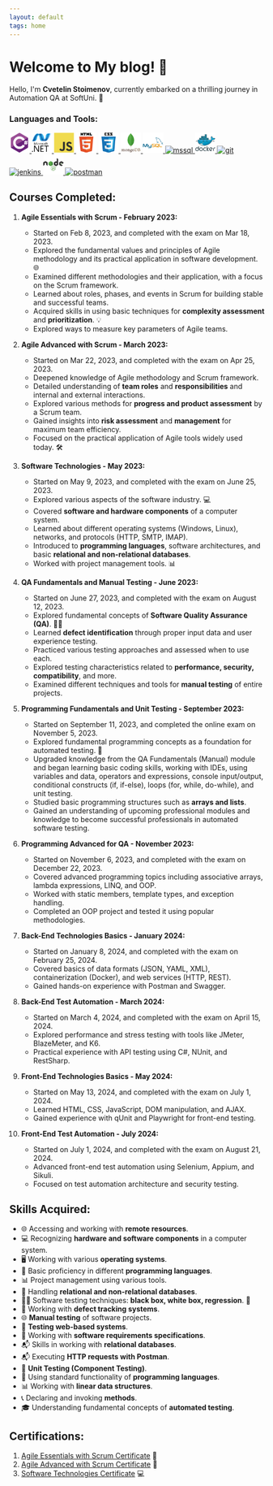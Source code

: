 ```yaml
---
layout: default
tags: home
---
```

# Welcome to My blog! 👋

Hello, I'm **Cvetelin Stoimenov**, currently embarked on a thrilling journey in Automation QA at SoftUni. 🚀
<h3 align="left">Languages and Tools:</h3>
<p align="left">
   <a href="https://www.w3schools.com/cs/" target="_blank" rel="noreferrer"> <img src="https://raw.githubusercontent.com/devicons/devicon/master/icons/csharp/csharp-original.svg" alt="csharp" width="40" height="40" /> </a>
   <a href="https://dotnet.microsoft.com/" target="_blank" rel="noreferrer"> <img src="https://raw.githubusercontent.com/devicons/devicon/master/icons/dot-net/dot-net-original-wordmark.svg" alt="dotnet" width="40" height="40" /> </a>
   <a href="https://developer.mozilla.org/en-US/docs/Web/JavaScript" target="_blank" rel="noreferrer"> <img src="https://raw.githubusercontent.com/devicons/devicon/master/icons/javascript/javascript-original.svg" alt="javascript" width="40" height="40" /> </a>
   <a href="https://www.w3.org/html/" target="_blank" rel="noreferrer"> <img src="https://raw.githubusercontent.com/devicons/devicon/master/icons/html5/html5-original-wordmark.svg" alt="html5" width="40" height="40" />
   <a href="https://www.w3schools.com/css/" target="_blank" rel="noreferrer"> <img src="https://raw.githubusercontent.com/devicons/devicon/master/icons/css3/css3-original-wordmark.svg" alt="css3" width="40" height="40" /> </a>
   <a href="https://www.mongodb.com/" target="_blank" rel="noreferrer"> <img src="https://raw.githubusercontent.com/devicons/devicon/master/icons/mongodb/mongodb-original-wordmark.svg" alt="mongodb" width="40" height="40" /> </a> 
   <a href="https://www.mysql.com/" target="_blank" rel="noreferrer"> <img src="https://raw.githubusercontent.com/devicons/devicon/master/icons/mysql/mysql-original-wordmark.svg" alt="mysql" width="40" height="40" /> </a>
   <a href="https://www.microsoft.com/en-us/sql-server" target="_blank" rel="noreferrer"> <img src="https://www.svgrepo.com/show/303229/microsoft-sql-server-logo.svg" alt="mssql" width="40" height="40" /> </a>
   <a href="https://www.docker.com/" target="_blank" rel="noreferrer"> <img src="https://raw.githubusercontent.com/devicons/devicon/master/icons/docker/docker-original-wordmark.svg" alt="docker" width="40" height="40" /> </a>
   <a href="https://git-scm.com/" target="_blank" rel="noreferrer"> <img src="https://www.vectorlogo.zone/logos/git-scm/git-scm-icon.svg" alt="git" width="40" height="40" /> </a>
   <a href="https://www.jenkins.io" target="_blank" rel="noreferrer"> <img src="https://www.vectorlogo.zone/logos/jenkins/jenkins-icon.svg" alt="jenkins" width="40" height="40" /> </a> 
   <a href="https://nodejs.org" target="_blank" rel="noreferrer"> <img src="https://raw.githubusercontent.com/devicons/devicon/master/icons/nodejs/nodejs-original-wordmark.svg" alt="nodejs" width="40" height="40" /> </a> 
   <a href="https://postman.com" target="_blank" rel="noreferrer"> <img src="https://www.vectorlogo.zone/logos/getpostman/getpostman-icon.svg" alt="postman" width="40" height="40" /> </a>
</p>

   
## Courses Completed:

1. **Agile Essentials with Scrum - February 2023:**
   - Started on Feb 8, 2023, and completed with the exam on Mar 18, 2023.
   - Explored the fundamental values and principles of Agile methodology and its practical application in software development. 🌐
   - Examined different methodologies and their application, with a focus on the Scrum framework.
   - Learned about roles, phases, and events in Scrum for building stable and successful teams.
   - Acquired skills in using basic techniques for **complexity assessment** and **prioritization**. 💡
   - Explored ways to measure key parameters of Agile teams.

2. **Agile Advanced with Scrum - March 2023:**
   - Started on Mar 22, 2023, and completed with the exam on Apr 25, 2023.
   - Deepened knowledge of Agile methodology and Scrum framework.
   - Detailed understanding of **team roles** and **responsibilities** and internal and external interactions.
   - Explored various methods for **progress and product assessment** by a Scrum team.
   - Gained insights into **risk assessment** and **management** for maximum team efficiency.
   - Focused on the practical application of Agile tools widely used today. 🛠️

3. **Software Technologies - May 2023:**
   - Started on May 9, 2023, and completed with the exam on June 25, 2023.
   - Explored various aspects of the software industry. 💻
   - Covered **software and hardware components** of a computer system.
   - Learned about different operating systems (Windows, Linux), networks, and protocols (HTTP, SMTP, IMAP).
   - Introduced to **programming languages**, software architectures, and basic **relational and non-relational databases**.
   - Worked with project management tools. 📊

4. **QA Fundamentals and Manual Testing - June 2023:**
   - Started on June 27, 2023, and completed with the exam on August 12, 2023.
   - Explored fundamental concepts of **Software Quality Assurance (QA)**. 🕵️‍♂️
   - Learned **defect identification** through proper input data and user experience testing.
   - Practiced various testing approaches and assessed when to use each.
   - Explored testing characteristics related to **performance, security, compatibility**, and more.
   - Examined different techniques and tools for **manual testing** of entire projects.

5. **Programming Fundamentals and Unit Testing - September 2023:**
   - Started on September 11, 2023, and completed the online exam on November 5, 2023.
   - Explored fundamental programming concepts as a foundation for automated testing. 🧪
   - Upgraded knowledge from the QA Fundamentals (Manual) module and began learning basic coding skills, working with IDEs, using variables and data, operators and expressions, console input/output, conditional constructs (if, if-else), loops (for, while, do-while), and unit testing.
   - Studied basic programming structures such as **arrays and lists**.
   - Gained an understanding of upcoming professional modules and knowledge to become successful professionals in automated software testing.

6. **Programming Advanced for QA - November 2023:**
   - Started on November 6, 2023, and completed with the exam on December 22, 2023.
   - Covered advanced programming topics including associative arrays, lambda expressions, LINQ, and OOP.
   - Worked with static members, template types, and exception handling.
   - Completed an OOP project and tested it using popular methodologies.
   
7. **Back-End Technologies Basics - January 2024:**
   - Started on January 8, 2024, and completed with the exam on February 25, 2024.
   - Covered basics of data formats (JSON, YAML, XML), containerization (Docker), and web services (HTTP, REST).
   - Gained hands-on experience with Postman and Swagger.

8. **Back-End Test Automation - March 2024:**
   - Started on March 4, 2024, and completed with the exam on April 15, 2024.
   - Explored performance and stress testing with tools like JMeter, BlazeMeter, and K6.
   - Practical experience with API testing using C#, NUnit, and RestSharp.

9. **Front-End Technologies Basics - May 2024:**
   - Started on May 13, 2024, and completed with the exam on July 1, 2024.
   - Learned HTML, CSS, JavaScript, DOM manipulation, and AJAX.
   - Gained experience with qUnit and Playwright for front-end testing.
     
9. **Front-End Test Automation - July 2024:**
   - Started on July 1, 2024, and completed with the exam on August 21, 2024.
   - Advanced front-end test automation using Selenium, Appium, and Sikuli.
   - Focused on test automation architecture and security testing.

## Skills Acquired:
- 🌐 Accessing and working with **remote resources**.
- 💻 Recognizing **hardware and software components** in a computer system.
- 🖥️ Working with various **operating systems**.
- 📝 Basic proficiency in different **programming languages**.
- 📊 Project management using various tools.
- 📂 Handling **relational and non-relational databases**.
- 🕵️‍♂️ Software testing techniques: **black box, white box, regression**. 🧪
- 🐛 Working with **defect tracking systems**.
- 🌐 **Manual testing** of software projects.
- 📜 **Testing web-based systems**.
- 💽 Working with **software requirements specifications**.
- 📬 Skills in working with **relational databases**.
- 📬 Executing **HTTP requests with Postman**.
- 🧪 **Unit Testing (Component Testing)**.
- 🚀 Using standard functionality of **programming languages**.
- 📊 Working with **linear data structures**.
- 📞 Declaring and invoking **methods**.
- 🎓 Understanding fundamental concepts of **automated testing**.

## Certifications:
1. [Agile Essentials with Scrum Certificate](https://softuni.bg/certificates/details/171145/f24cb7e4) 🚀
2. [Agile Advanced with Scrum Certificate](https://softuni.bg/certificates/details/171145/f24cb7e4) 💽
3. [Software Technologies Certificate](https://softuni.bg/certificates/details/175506/b5bc64f7) 💻
